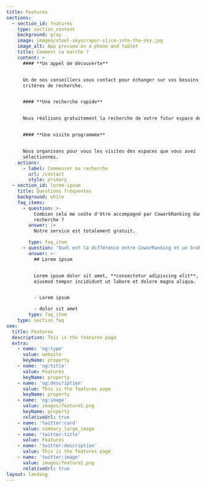 ```yaml
---
title: Features
sections:
  - section_id: features
    type: section_content
    background: gray
    image: images/steel-skyscraper-slice-into-the-sky.jpg
    image_alt: App preview on a phone and tablet
    title: Comment ca marche ?
    content: >
      #### **Un appel de découverte**


      Un de nos conseillers vous contact pour échanger sur vos besoins et vos
      critères de recherche.


      #### **Une recherche rapide**


      Nous réalisons gratuitement la recherche de votre futur espace de travail.


      #### **Une visite programmée**


      Nous organisons pour vous les visites des espaces que vous avez
      sélectionnés.
    actions:
      - label: Commencer ma recherche
        url: /contact
        style: primary
  - section_id: lorem-ipsum
    title: Questions fréquentes
    background: white
    faq_items:
      - question: >-
          Combien cela me coûte d'être accompagné par CoworkRanking dans ma
          recherche ?
        answer: |+
          Notre service est totalement gratuit. 

        type: faq_item
      - question: 'Quel est la différence entre CoworRanking et un broker traditionnel ? '
        answer: >-
          ## Lorem ipsum


          Lorem ipsum dolor sit amet, **consectetur adipiscing elit**, sed do
          eiusmod tempor incididunt ut labore et dolore magna aliqua.


          - Lorem ipsum

          - dolor sit amet
        type: faq_item
    type: section_faq
seo:
  title: Features
  description: This is the features page
  extra:
    - name: 'og:type'
      value: website
      keyName: property
    - name: 'og:title'
      value: Features
      keyName: property
    - name: 'og:description'
      value: This is the features page
      keyName: property
    - name: 'og:image'
      value: images/feature1.png
      keyName: property
      relativeUrl: true
    - name: 'twitter:card'
      value: summary_large_image
    - name: 'twitter:title'
      value: Features
    - name: 'twitter:description'
      value: This is the features page
    - name: 'twitter:image'
      value: images/feature1.png
      relativeUrl: true
layout: landing
---
```

